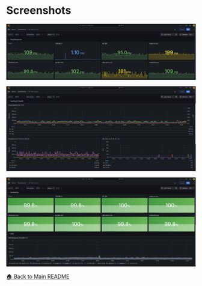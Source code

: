 # Screenshots

![Screenshot1](Screenshot1.png)

![Screenshot2](Screenshot2.png)

![Screenshot3](Screenshot3.png)

[🏠 Back to Main README](..)
